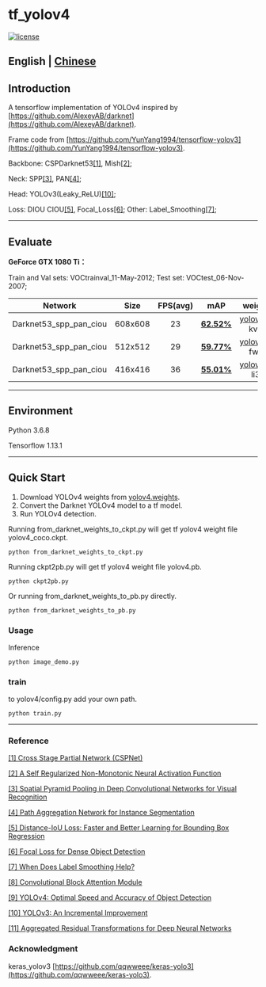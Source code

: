 # tf_yolov4

[![license](https://img.shields.io/github/license/mashape/apistatus.svg)](LICENSE)


## English | [Chinese](https://github.com/devinhee/tf_yolov4/blob/master/README_CN.md)

## Introduction

A tensorflow implementation of YOLOv4 inspired by [https://github.com/AlexeyAB/darknet](https://github.com/AlexeyAB/darknet).

Frame code from [https://github.com/YunYang1994/tensorflow-yolov3](https://github.com/YunYang1994/tensorflow-yolov3).

Backbone: CSPDarknet53[[1]](https://arxiv.org/pdf/1911.11929.pdf), Mish[[2]](https://arxiv.org/abs/1908.08681); 

Neck: SPP[[3]](https://arxiv.org/abs/1406.4729), PAN[[4]](https://arxiv.org/abs/1803.01534); 

Head: YOLOv3(Leaky_ReLU)[[10]](https://arxiv.org/abs/1804.02767); 

Loss: DIOU CIOU[[5]](https://arxiv.org/pdf/1911.08287v1.pdf), Focal_Loss[[6]](https://arxiv.org/abs/1708.02002);  Other: Label_Smoothing[[7]](https://arxiv.org/pdf/1906.02629.pdf);

---
## **Evaluate**

**GeForce GTX 1080 Ti：**

Train and Val sets: VOCtrainval_11-May-2012; 
Test set: VOCtest_06-Nov-2007;

|         Network        |     Size     | FPS(avg) |    mAP   |   weights   |
|:----------------------:|:------------:|:--------:|:--------:|:-----------:|
| Darknet53_spp_pan_ciou |    608x608   |    23    |**[62.52%](https://raw.githubusercontent.com/devinhee/tf_yolov4/master/mAP/VOC_mAP/608x608/mAP.png)**|  [yolov4.pb](https://pan.baidu.com/s/1d9N2eE3Hu_A4Rww4MLQAGA) kvn3  |
| Darknet53_spp_pan_ciou |    512x512   |    29    |**[59.77%](https://raw.githubusercontent.com/devinhee/tf_yolov4/master/mAP/VOC_mAP/512x512/mAP.png)**|  [yolov4.pb](https://pan.baidu.com/s/1GaXn32_F_VHBtXVskHGfWg) fwkc  |
| Darknet53_spp_pan_ciou |    416x416   |    36    |**[55.01%](https://raw.githubusercontent.com/devinhee/tf_yolov4/master/mAP/VOC_mAP/416x416/mAP.png)**|  [yolov4.pb](https://pan.baidu.com/s/1Ud_cF9CPbBvZc_FDvV6dCA) li3p  |

---

## Environment

Python 3.6.8

Tensorflow 1.13.1

---

## Quick Start

1. Download YOLOv4 weights from [yolov4.weights](https://drive.google.com/open?id=1cewMfusmPjYWbrnuJRuKhPMwRe_b9PaT).
2. Convert the Darknet YOLOv4 model to a tf model.
3. Run YOLOv4 detection.

Running from_darknet_weights_to_ckpt.py will get tf yolov4 weight file yolov4_coco.ckpt.

```
python from_darknet_weights_to_ckpt.py
```

Running ckpt2pb.py will get tf yolov4 weight file yolov4.pb.

```
python ckpt2pb.py
```

Or running from_darknet_weights_to_pb.py directly.

```
python from_darknet_weights_to_pb.py
```



### Usage

Inference

```
python image_demo.py
```

### train

to yolov4/config.py add your own path.

```
python train.py
```

---

### Reference

[[1] Cross Stage Partial Network (CSPNet)](https://arxiv.org/pdf/1911.11929.pdf)

[[2] A Self Regularized Non-Monotonic Neural Activation Function](https://arxiv.org/abs/1908.08681)

[[3] Spatial Pyramid Pooling in Deep Convolutional Networks for Visual Recognition](https://arxiv.org/abs/1406.4729)

[[4] Path Aggregation Network for Instance Segmentation](https://arxiv.org/abs/1803.01534)

[[5] Distance-IoU Loss: Faster and Better Learning for Bounding Box Regression](https://arxiv.org/pdf/1911.08287v1.pdf)

[[6] Focal Loss for Dense Object Detection](https://arxiv.org/abs/1708.02002)

[[7] When Does Label Smoothing Help?](https://arxiv.org/pdf/1906.02629.pdf)

[[8] Convolutional Block Attention Module](https://arxiv.org/abs/1807.06521)

[[9] YOLOv4: Optimal Speed and Accuracy of Object Detection](https://arxiv.org/abs/2004.10934)

[[10] YOLOv3: An Incremental Improvement](https://arxiv.org/abs/1804.02767)

[[11] Aggregated Residual Transformations for Deep Neural Networks](https://arxiv.org/abs/1611.05431)

### Acknowledgment

keras_yolov3 [https://github.com/qqwweee/keras-yolo3](https://github.com/qqwweee/keras-yolo3).



